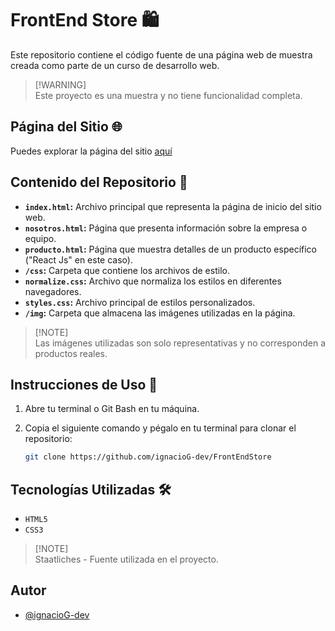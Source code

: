 # FrontEnd Store 🛍

Este repositorio contiene el código fuente de una página web de muestra creada como parte de un curso de desarrollo web.

> [!WARNING]\
> Este proyecto es una muestra y no tiene funcionalidad completa.

## Página del Sitio 🌐

Puedes explorar la página del sitio [aquí](https://ignaciogautostore.netlify.app/) 

## Contenido del Repositorio 📂

- **`index.html`:** Archivo principal que representa la página de inicio del sitio web.
- **`nosotros.html`:** Página que presenta información sobre la empresa o equipo.
- **`producto.html`:** Página que muestra detalles de un producto específico ("React Js" en este caso).
- **`/css`:** Carpeta que contiene los archivos de estilo.
- **`normalize.css`:** Archivo que normaliza los estilos en diferentes navegadores.
- **`styles.css`:** Archivo principal de estilos personalizados.
- **`/img`:** Carpeta que almacena las imágenes utilizadas en la página.

> [!NOTE]\
> Las imágenes utilizadas son solo representativas y no corresponden a productos reales.

##  Instrucciones de Uso 🚀

1. Abre tu terminal o Git Bash en tu máquina.

2. Copia el siguiente comando y pégalo en tu terminal para clonar el repositorio:

   ```bash
   git clone https://github.com/ignacioG-dev/FrontEndStore

## Tecnologías Utilizadas 🛠️

- `HTML5`
- `CSS3`

> [!NOTE]\
> Staatliches - Fuente utilizada en el proyecto.

## Autor

- [@ignacioG-dev](https://github.com/ignacioG-dev)

